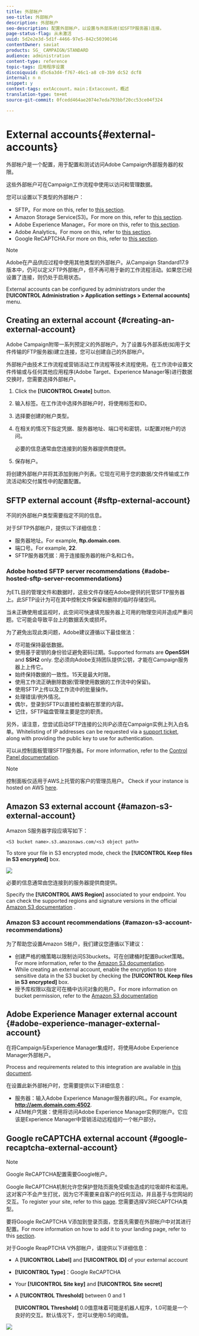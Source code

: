 ```yaml
---
title: 外部帐户
seo-title: 外部帐户
description: 外部帐户
seo-description: 配置外部帐户，以设置与外部系统(如SFTP服务器)连接。
page-status-flag: 从未激活
uuid: 5d2e2e3d-5d1f-4466-97e5-842c50390146
contentOwner: saviat
products: SG_ CAMPAIGN/STANDARD
audience: administration
content-type: reference
topic-tags: 应用程序设置
discoiquuid: d5c6a3d4-f767-46c1-a8 c0-3b9 dc52 dcf8
internal: n n
snippet: y
context-tags: extAccount，main；Extaccount，概述
translation-type: tm+mt
source-git-commit: 0fcedd464ae2074e7eda793bbf20cc53ce04f324

---
```



# External accounts{#external-accounts}

外部帐户是一个配置，用于配置和测试访问Adobe Campaign外部服务器的权限。

这些外部帐户可在Campaign工作流程中使用以访问和管理数据。

您可以设置以下类型的外部帐户：

* SFTP。For more on this, refer to [this section](../../administration/using/external-accounts.md#sftp-external-account).
* Amazon Storage Service(S3)。For more on this, refer to [this section](../../administration/using/external-accounts.md#amazon-s3-external-account).
* Adobe Experience Manager。For more on this, refer to [this section](../../administration/using/external-accounts.md#adobe-experience-manager-external-account).
* Adobe Analytics。For more on this, refer to [this section](../../integrating/using/configure-campaign-analytics-integration.md).
* Google ReCAPTCHA.For more on this, refer to [this section](../../administration/using/external-accounts.md#google-recaptcha-external-account).

>[!NOTE]
>
>Adobe在产品供应过程中使用其他类型的外部帐户。从Campaign Standard17.9版本中，仍可以定义FTP外部帐户，但不再可用于新的工作流程活动。如果您已经设置了连接，则仍处于启用状态。

External accounts can be configured by administrators under the **[!UICONTROL Administration > Application settings > External accounts]** menu.

## Creating an external account {#creating-an-external-account}

Adobe Campaign附带一系列预定义的外部帐户。为了设置与外部系统(如用于文件传输的FTP服务器)建立连接，您可以创建自己的外部帐户。

外部帐户由技术工作流程或营销活动工作流程等技术流程使用。在工作流中设置文件传输或与任何其他应用程序(Adobe Target、Experience Manager等)进行数据交换时，您需要选择外部帐户。

1. Click the **[!UICONTROL Create]** button.
1. 输入标签。在工作流中选择外部帐户时，将使用标签和ID。
1. 选择要创建的帐户类型。
1. 在相关的情况下指定凭据、服务器地址、端口号和密钥，以配置对帐户的访问。

   必要的信息通常由您连接到的服务器提供商提供。

1. 保存帐户。

将创建外部帐户并将其添加到帐户列表。它现在可用于您的数据/文件传输或工作流活动和交付属性中的配置配置。

## SFTP external account {#sftp-external-account}

不同的外部帐户类型需要指定不同的信息。

对于SFTP外部帐户，提供以下详细信息：

* 服务器地址。For example, **ftp.domain.com**.
* 端口号。For example, **22**.
* SFTP服务器凭据：用于连接服务器的帐户名和口令。

### Adobe hosted SFTP server recommendations {#adobe-hosted-sftp-server-recommendations}

为ETL目的管理文件和数据时，这些文件存储在Adobe提供的托管SFTP服务器上。此SFTP设计为可在其中控制文件保留和删除的临时存储空间。

当未正确使用或监视时，此空间可快速填充服务器上可用的物理空间并造成严重问题。它可能会导致平台上的数据丢失或损坏。

为了避免出现此类问题，Adobe建议遵循以下最佳做法：

* 尽可能保持最低数据。
* 使用基于密钥的身份验证避免密码过期。Supported formats are **OpenSSH** and **SSH2** only. 您必须向Adobe支持团队提供公钥，才能在Campaign服务器上上传它。
* 始终保持数据的一致性。15天是最大时限。
* 使用工作流正确删除数据(管理使用数据的工作流中的保留)。
* 使用SFTP上传以及工作流中的批量操作。
* 处理错误/例外情况。
* 偶尔，登录到SFTP以直接检查躺在那里的内容。
* 记住，SFTP磁盘管理主要是您的职责。

另外，请注意，您尝试启动SFTP连接的公共IP必须在Campaign实例上列入白名单。Whitelisting of IP addresses can be requested via a [support ticket](https://support.neolane.net), along with providing the public key to use for authentication.

可以从控制面板管理SFTP服务器。For more information, refer to the [Control Panel documentation](https://helpx.adobe.com/campaign/kb/control-panel-sftp.html).

>[!NOTE]
>
>控制面板仅适用于AWS上托管的客户的管理员用户。
Check if your instance is hosted on AWS [here](https://helpx.adobe.com/campaign/kb/control-panel-faq.html#IMSOrgID).

## Amazon S3 external account {#amazon-s3-external-account}

Amazon S服务器字段应填写如下：

```
<S3 bucket name>.s3.amazonaws.com/<s3 object path>
```

To store your file in S3 encrypted mode, check the **[!UICONTROL Keep files in S3 encrypted]** box.

![](assets/external_accounts_2.png)

必要的信息通常由您连接到的服务器提供商提供。

Specify the **[!UICONTROL AWS Region]** associated to your endpoint. You can check the supported regions and signature versions in the official [Amazon S3 documentation](https://docs.aws.amazon.com/general/latest/gr/rande.html#s3_region) .

### Amazon S3 account recommendations {#amazon-s3-account-recommendations}

为了帮助您设置Amazon S帐户，我们建议您遵循以下建议：

* 创建严格的桶策略以限制访问S3buckets。可在创建桶时配置Bucket策略。For more information, refer to the [Amazon S3 documentation](http://docs.aws.amazon.com/AmazonS3/latest/dev//example-bucket-policies.html).
* While creating an external account, enable the encryption to store sensitive data in the S3 bucket by checking the **[!UICONTROL Keep files in S3 encrypted]** box.
* 授予库权限以指定可在桶中访问对象的用户。For more information on bucket permission, refer to the [Amazon S3 documentation](http://docs.aws.amazon.com/AmazonS3/latest/dev//access-control-overview.html)

## Adobe Experience Manager external account {#adobe-experience-manager-external-account}

在将Campaign与Experience Manager集成时，将使用Adobe Experience Manager外部帐户。

Process and requirements related to this integration are available in [this document](../../integrating/using/about-campaign-integrations.md).

在设置此新外部帐户时，您需要提供以下详细信息：

* 服务器：输入Adobe Experience Manager服务器的URL。For example, **http://aem.domain.com:4502**.
* AEM帐户凭据：使用将访问Adobe Experience Manager实例的帐户。它应该是Experience Manager中营销活动远程组的一个帐户部分。

## Google reCAPTCHA external account {#google-recaptcha-external-account}

>[!NOTE]
>
>Google ReCAPTCHA配置需要Google帐户。

Google ReCAPTCHA机制允许您保护登陆页面免受蠕虫造成的垃圾邮件和滥用。这对客户不会产生打扰，因为它不需要来自客户的任何互动，并且基于与您网站的交互。To register your site, refer to this [page](https://www.google.com/recaptcha/admin/create). 您需要选择V3RECAPTCHA类型。

要将Google ReCAPTCHA V添加到登录页面，您首先需要在外部帐户中对其进行配置。For more information on how to add it to your landing page, refer to this [section](../../channels/using/designing-a-landing-page.md#setting-google-recaptcha).

对于Google ReapPTCHA V外部帐户，请提供以下详细信息：

* A **[!UICONTROL Label]** and **[!UICONTROL ID]** of your external account
* **[!UICONTROL Type]**：Google ReCAPTCHA
* Your **[!UICONTROL Site key]** and **[!UICONTROL Site secret]**
* A **[!UICONTROL Threshold]** between 0 and 1

   **[!UICONTROL Threshold]** 0.0值意味着可能是机器人程序，1.0可能是一个良好的交互。默认情况下，您可以使用0.5的阈值。

![](assets/external_accounts_3.png)

